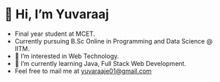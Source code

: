 # 👋 Hi, I’m Yuvaraaj
- Final year student at MCET.
- Currently pursuing B.Sc Online in Programming and Data Science @ IITM.
- 👀 I’m interested in Web Technology.
- 🌱 I’m currently learning Java, Full Stack Web Development.
- Feel free to mail me at yuvaraaje01@gmail.com
